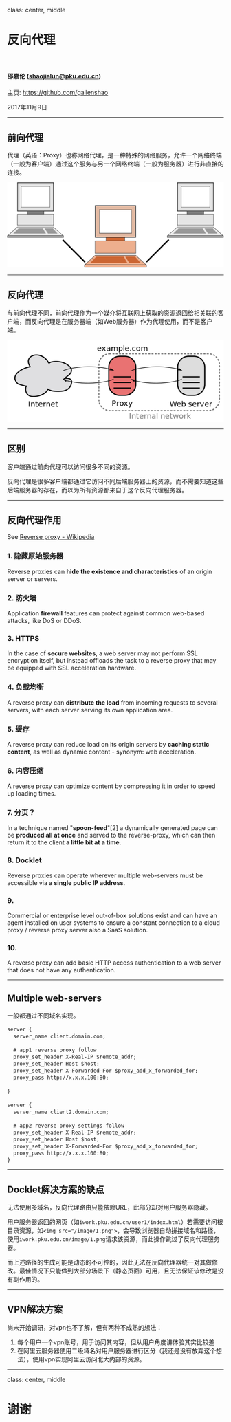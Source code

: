 class: center, middle

# 反向代理

&nbsp;
&nbsp;

#### 邵嘉伦 (shaojialun@pku.edu.cn)  

主页: https://github.com/gallenshao

2017年11月9日

---

## 前向代理

代理（英语：Proxy）也称网络代理，是一种特殊的网络服务，允许一个网络终端（一般为客户端）通过这个服务与另一个网络终端（一般为服务器）进行非直接的连接。

![](./proxy.png)

---

## 反向代理

与前向代理不同，前向代理作为一个媒介将互联网上获取的资源返回给相关联的客户端，而反向代理是在服务器端（如Web服务器）作为代理使用，而不是客户端。

![](./r-proxy.png)

---

## 区别

客户端通过前向代理可以访问很多不同的资源。

反向代理是很多客户端都通过它访问不同后端服务器上的资源，而不需要知道这些后端服务器的存在，而以为所有资源都来自于这个反向代理服务器。

---

## 反向代理作用

See [Reverse proxy - Wikipedia](https://en.wikipedia.org/wiki/Reverse_proxy)

### 1. 隐藏原始服务器
Reverse proxies can **hide the existence and characteristics** of an origin server or servers.

### 2. 防火墙
Application **firewall** features can protect against common web-based attacks, like DoS or DDoS.

### 3. HTTPS
In the case of **secure websites**, a web server may not perform SSL encryption itself, but instead offloads the task to a reverse proxy that may be equipped with SSL acceleration hardware.

### 4. 负载均衡
A reverse proxy can **distribute the load** from incoming requests to several servers, with each server serving its own application area.

### 5. 缓存
A reverse proxy can reduce load on its origin servers by **caching static content**, as well as dynamic content - synonym: web acceleration.

### 6. 内容压缩
A reverse proxy can optimize content by compressing it in order to speed up loading times.

### 7. 分页？
In a technique named "**spoon-feed**"[2] a dynamically generated page can be **produced all at once** and served to the reverse-proxy, which can then return it to the client **a little bit at a time**. 

### 8. Docklet
Reverse proxies can operate wherever multiple web-servers must be accessible via **a single public IP address**.

### 9.
Commercial or enterprise level out-of-box solutions exist and can have an agent installed on user systems to ensure a constant connection to a cloud proxy / reverse proxy server also a SaaS solution. 

### 10.
A reverse proxy can add basic HTTP access authentication to a web server that does not have any authentication.

---

## Multiple web-servers

一般都通过不同域名实现。

```
server { 
  server_name client.domain.com;

  # app1 reverse proxy follow
  proxy_set_header X-Real-IP $remote_addr;
  proxy_set_header Host $host;
  proxy_set_header X-Forwarded-For $proxy_add_x_forwarded_for;
  proxy_pass http://x.x.x.100:80;

}

server { 
  server_name client2.domain.com;

  # app2 reverse proxy settings follow
  proxy_set_header X-Real-IP $remote_addr;
  proxy_set_header Host $host;
  proxy_set_header X-Forwarded-For $proxy_add_x_forwarded_for;
  proxy_pass http://x.x.x.100:80;
}
```

---

## Docklet解决方案的缺点

无法使用多域名，反向代理路由只能依赖URL，此部分却对用户服务器隐藏。

用户服务器返回的网页（如`iwork.pku.edu.cn/user1/index.html`）若需要访问根目录资源，如`<img src="/image/1.png">`，会导致浏览器自动拼接域名和路径，使用`iwork.pku.edu.cn/image/1.png`请求该资源，而此操作跳过了反向代理服务器。

而上述路径的生成可能是动态的不可控的，因此无法在反向代理器统一对其做修改。最佳情况下只能做到大部分场景下（静态页面）可用，且无法保证该修改是没有副作用的。

---

## VPN解决方案

尚未开始调研，对vpn也不了解，但有两种不成熟的想法：

1. 每个用户一个vpn账号，用于访问其内容，但从用户角度讲体验其实比较差
2. 在阿里云服务器使用二级域名对用户服务器进行区分（我还是没有放弃这个想法），使用vpn实现阿里云访问北大内部的资源。

---

class: center, middle

# 谢谢
